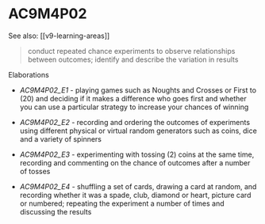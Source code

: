 
# AC9M4P02 

See also: [[v9-learning-areas]]

> conduct repeated chance experiments to observe relationships between outcomes; identify and describe the variation in results

Elaborations


- _AC9M4P02_E1_ - playing games such as Noughts and Crosses or First to \(20\) and deciding if it makes a difference who goes first and whether you can use a particular strategy to increase your chances of winning

- _AC9M4P02_E2_ - recording and ordering the outcomes of experiments using different physical or virtual random generators such as coins, dice and a variety of spinners

- _AC9M4P02_E3_ - experimenting with tossing \(2\) coins at the same time, recording and commenting on the chance of outcomes after a number of tosses

- _AC9M4P02_E4_ - shuffling a set of cards, drawing a card at random, and recording whether it was a spade, club, diamond or heart, picture card or numbered; repeating the experiment a number of times and discussing the results
